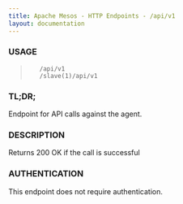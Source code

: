 ```yaml
---
title: Apache Mesos - HTTP Endpoints - /api/v1
layout: documentation
---
```

<!--- This is an automatically generated file. DO NOT EDIT! --->

### USAGE ###
>        /api/v1
>        /slave(1)/api/v1

### TL;DR; ###
Endpoint for API calls against the agent.

### DESCRIPTION ###
Returns 200 OK if the call is successful


### AUTHENTICATION ###
This endpoint does not require authentication.